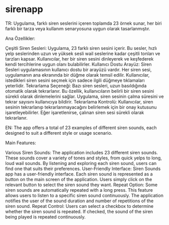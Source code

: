 # sirenapp

TR:  Uygulama, farklı siren seslerini içeren toplamda 23 örnek sunar, her biri farklı bir tarza veya kullanım senaryosuna uygun olarak tasarlanmıştır.

Ana Özellikler:

Çeşitli Siren Sesleri: Uygulama, 23 farklı siren sesini içerir. Bu sesler, hızlı yelp seslerinden uzun ve yüksek sesli wail seslerine kadar çeşitli tonları ve tarzları kapsar. Kullanıcılar, her bir siren sesini dinleyerek ve keşfederek kendi tercihlerine uygun olanı bulabilirler.
Kullanıcı Dostu Arayüz: Siren Sesleri uygulamasının kullanıcı dostu bir arayüzü vardır. Her siren sesi, uygulamanın ana ekranında bir düğme olarak temsil edilir. Kullanıcılar, istedikleri siren sesini seçmek için sadece ilgili düğmeye tıklamaları yeterlidir.
Tekrarlama Seçeneği: Bazı siren sesleri, uzun basıldığında otomatik olarak tekrarlanır. Bu özellik, kullanıcıların belirli bir siren sesini sürekli olarak dinlemelerini sağlar. Uygulama, siren sesinin çalma süresini ve tekrar sayısını kullanıcıya bildirir.
Tekrarlama Kontrolü: Kullanıcılar, siren sesinin tekrarlanıp tekrarlanmayacağını belirlemek için bir onay kutusunu işaretleyebilirler. Eğer işaretlenirse, çalınan siren sesi sürekli olarak tekrarlanır.


EN: The app offers a total of 23 examples of different siren sounds, each designed to suit a different style or usage scenario.

Main Features:

Various Siren Sounds: The application includes 23 different siren sounds. These sounds cover a variety of tones and styles, from quick yelps to long, loud wail sounds. By listening and exploring each siren sound, users can find one that suits their preferences.
User-Friendly Interface: Siren Sounds app has a user-friendly interface. Each siren sound is represented as a button on the main screen of the application. Users simply click on the relevant button to select the siren sound they want.
Repeat Option: Some siren sounds are automatically repeated with a long press. This feature allows users to listen to a specific siren sound continuously. The application notifies the user of the sound duration and number of repetitions of the siren sound.
Repeat Control: Users can select a checkbox to determine whether the siren sound is repeated. If checked, the sound of the siren being played is repeated continuously.
